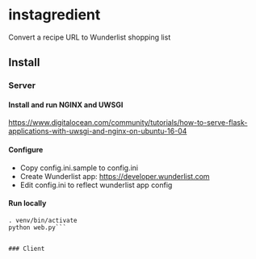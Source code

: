 # instagredient
Convert a recipe URL to Wunderlist shopping list

## Install 

### Server

#### Install and run NGINX and UWSGI

https://www.digitalocean.com/community/tutorials/how-to-serve-flask-applications-with-uwsgi-and-nginx-on-ubuntu-16-04

#### Configure

* Copy config.ini.sample to config.ini
* Create Wunderlist app: https://developer.wunderlist.com
* Edit config.ini to reflect wunderlist app config

#### Run locally

```pip install -r requirements.txt
. venv/bin/activate
python web.py```


### Client
